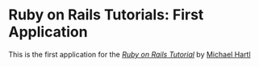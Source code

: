 # Ruby on Rails Tutorials: First Application

This is the first application for the [*Ruby on Rails Tutorial*](
http://railstutorial.org) by [Michael Hartl](http://michaelhartl.com/)